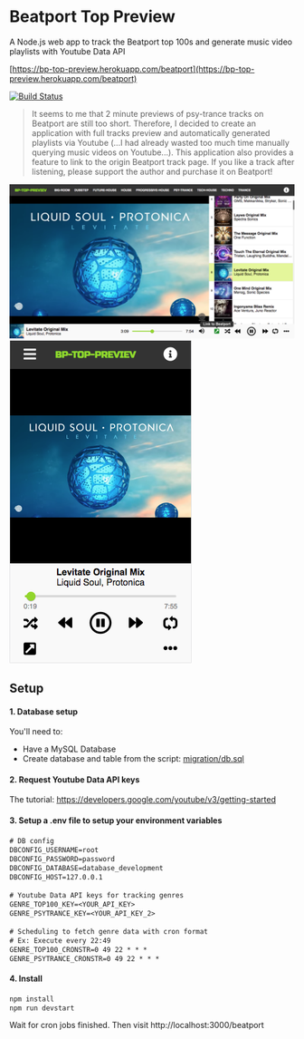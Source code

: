 # Beatport Top Preview

A Node.js web app to track the Beatport top 100s and generate music video playlists with Youtube Data API

[https://bp-top-preview.herokuapp.com/beatport](https://bp-top-preview.herokuapp.com/beatport)

[![Build Status](https://travis-ci.com/greent911/beatport-top-preview.svg?token=RsyxacQEXqVr2voXy1sY&branch=master)](https://travis-ci.com/greent911/beatport-top-preview)

>It seems to me that 2 minute previews of psy-trance tracks on Beatport are still too short. Therefore, I decided to create an application with full tracks preview and automatically generated playlists via Youtube (...I had already wasted too much time manually querying music videos on Youtube...). This application also provides a feature to link to the origin Beatport track page. If you like a track after listening, please support the author and purchase it on Beatport!

![image](https://github.com/greent911/beatport-top-preview/blob/master/bp-top-preview.png)
![image](https://github.com/greent911/beatport-top-preview/blob/master/bp-top-preview-m.png)

## Setup
#### 1. Database setup
You'll need to:
- Have a MySQL Database
- Create database and table from the script: [migration/db.sql](migration/db.sql)
#### 2. Request Youtube Data API keys
The tutorial: https://developers.google.com/youtube/v3/getting-started
#### 3. Setup a .env file to setup your environment variables
```
# DB config
DBCONFIG_USERNAME=root
DBCONFIG_PASSWORD=password
DBCONFIG_DATABASE=database_development
DBCONFIG_HOST=127.0.0.1

# Youtube Data API keys for tracking genres
GENRE_TOP100_KEY=<YOUR_API_KEY>
GENRE_PSYTRANCE_KEY=<YOUR_API_KEY_2>

# Scheduling to fetch genre data with cron format
# Ex: Execute every 22:49
GENRE_TOP100_CRONSTR=0 49 22 * * *
GENRE_PSYTRANCE_CRONSTR=0 49 22 * * *
```
#### 4. Install
```
npm install
npm run devstart
```
Wait for cron jobs finished.
Then visit http://localhost:3000/beatport


